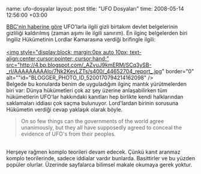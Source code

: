 name: ufo-dosyalar
layout: post
title: "UFO Dosyaları"
time: 2008-05-14 12:56:00 +03:00

<a href="http://news.bbc.co.uk/2/hi/in_pictures/7398491.stm">BBC'nin haberine göre</a> UFO'larla ilgili gizli birtakım devlet belgelerinin gizliliği kaldırılmış (zaman aşımı ile ilgili sanırım). En ilginç belgelerden biri İngiliz Hükümetinin Lordlar Kamarasına verdiği brifingle ilgili:<br /><br /><a onblur="try {parent.deselectBloggerImageGracefully();} catch(e) {}" href="http://4.bp.blogspot.com/_AZvuJ9kmERM/SCq3ySB-_rI/AAAAAAAAAlo/7Nk2KevLZTs/s1600-h/_44652704_report_.jpg"><img style="display:block; margin:0px auto 10px; text-align:center;cursor:pointer; cursor:hand;" src="http://4.bp.blogspot.com/_AZvuJ9kmERM/SCq3ySB-_rI/AAAAAAAAAlo/7Nk2KevLZTs/s400/_44652704_report_.jpg" border="0" alt=""id="BLOGGER_PHOTO_ID_5200170794214162098" /></a><br />Belgede bu konularda benim de uyguladığım ilginç mantık yürütmelerden biri var: Dünya hükümetleri çok az şey üzerine anlaşabilirken tüm hükümetlerin UFO'lar hakkındaki kanıtları hep birlikte kendi halklarından saklamaları iddiası çok saçma bulunuyor. Lord'lardan birinin sorusuna Hükümetin verdiği cevap yaklaşık olarak böyle. <br /><blockquote>On so few things can the governments of the world agree unanimously, but they all have supposedly agreed to conceal the evidence of UFO's from their peoples.</blockquote><br />Herşeye rağmen komplo teorileri devam edecek. Çünkü kanıt aranmaz komplo teorilerinde, sadece iddialar vardır bunlarda. Basittirler ve bu yüzden popüler olurlar. Üzerinde sayfalarca bilimsel makale okumaya gerek yoktur.
